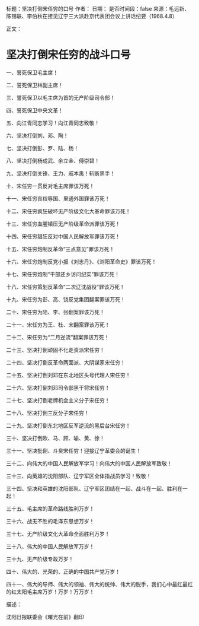 标题：坚决打倒宋任穷的口号
作者：
日期：
是否时间段：false
来源：毛远新、陈锡联、李伯秋在接见辽宁三大派赴京代表团会议上讲话纪要（1968.4.8）

正文：

# 坚决打倒宋任穷的战斗口号

一、誓死保卫毛主席！

二、誓死保卫林副主席！

三、誓死保卫以毛主席为首的无产阶级司令部！

四、誓死保卫中央文革！

五、向江青同志学习！向江青同志致敬！

六、坚决打倒刘、邓、陶！

七、坚决打倒彭、罗、陆、杨！

八、坚决打倒杨成武、余立金、傅崇碧！

九、坚决打倒关锋、王力、戚本禹！斩断黑手！

十、宋任穷一贯反对毛主席罪该万死！

十一、宋任穷丧权辱国、里通外国罪该万死！

十二、宋任穷疯狂破坏无产阶级文化大革命罪该万死！

十三、宋任穷血腥镇压无产阶级革命派罪该万死！

十四、宋任穷猖狂反对中国人民解放军罪该万死！

十五、宋任穷炮制反革命“三点意见”罪该万死！

十六、宋任穷炮制反党小报《刘志丹》、《浏阳革命史》罪该万死！

十七、宋任穷炮制“干部还乡访问纪实”罪该万死！

十八、宋任穷策划反革命“二次辽沈战役”罪该万死！

十九、宋任穷为彭、高、饶反党集团翻案罪该万死！

二十、宋任穷为陆、李、张翻案罪该万死！

二十一、宋任穷为王、杜、宋翻案罪该万死！

二十二、宋任穷为“二月逆流”翻案罪该万死！

二十三、坚决打倒顽固不化走资派宋任穷！

二十四、坚决打倒反革命两面派、大阴谋家宋任穷！

二十五、坚决打倒刘邓在东北地区头号代理人宋任穷！

二十六、坚决打倒刘邓司令部黑干将宋任穷！

二十七、坚决打倒老牌机会主义分子宋任穷！

二十八、坚决打倒三反分子宋任穷！

二十九、坚决打倒东北地区反军逆流的黑后台宋任穷！

三十、坚决打倒欧、马、顾、喻、黄、徐！

三十一、坚决批倒、斗臭宋任穷！迎接辽宁革委会的诞生！

三十二、向伟大的中国人民解放军学习！向伟大的中国人民解放军致敬！

三十三、向英雄的沈阳部队、辽宁军区全体指战员学习！致敬！

三十四、坚决和英雄的沈阳部队、辽宁军区团结在一起、战斗在一起、胜利在一起！

三十五、毛主席的革命路线胜利万岁！

三十六、战无不胜的毛泽东思想万岁！

三十七、无产阶级文化大革命全面胜利万岁！

三十八、伟大的中国人民解放军万岁！

三十九、无产阶级专政万岁！

四十、伟大的、光荣的、正确的中国共产党万岁！

四十一、伟大的导师、伟大的领袖、伟大的统帅、伟大的脱手，我们心中最红最红的红太阳毛主席万岁！万岁！万万岁！

描述：

沈阳日报联委会《曙光在前》翻印

